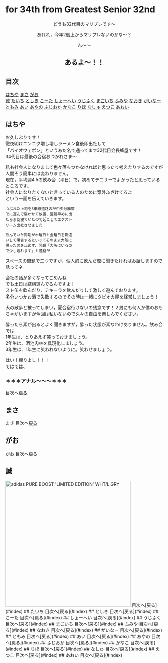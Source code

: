 # for 34th from Greatest Senior 32nd

<p align="center">
どうも32代目のマリプレです〜  
</p>
<p align="center">
あれれ，今年2個上からマリプレないのかな〜？  
</p>
<p align="center">
ん〜〜
</p>

## <p align="center">あるよ〜！！</p>


<a id="index"></a>
## 目次
  [はちや](#hachi)  [まさ](#masa) [がお](#gao)  
  [誠](#makoto) [たいち](#taichi) [としき](#toshiki) [こーた](#kota) [しょーへい](#shohei) [うじふく](#uji) [まごいち](#mago) [ふみや](#fumi) [なおき](#naoki) [がいなー](#gaina)  
  [ともみ](#tomomi) [あい](#ai) [あやの](#ayano) [ふじおか](#fuji) [かなこ](#kanako) [りほ](#riho) [なしゅ](nashu) [えつこ](#etsuko) [あおい](#aoi)


## <a id="hachi">はちや</a>  
  お久しぶりです！  
  徹夜明けニンニク増し増しラーメン食後即出社して  
  「バイオウェポン」というあだ名で通ってます32代目会長蜂屋です！  
  34代目は最後の合宿おつかれさま～  

  私も社会人になりまして色々落ちつかなければと思ったり考えたりするのですが  
  人間そう簡単には変わりません。  
  現在，平均週4.5の飲み会（平日）で，初めてテニサーでよかったと思っているところです。  
  社会人になりたくないと言っている人のために案外ふざけてるよ  
  という一面を伝えていきます。  
  ~~~
  つぶれた上司を3車線道路の卍中央分離帯
  卍に運んで寝かせて放置、翌朝早めに出
  たらまだ寝ていたので起こしてエクスト
  リーム出社させました
  ~~~
  ~~~
  飲んでいた同期が木曜日と金曜日を勘違
  いして帰省するといってそのまま大阪に
  帰ったのを止めず、翌朝「大阪にいるの
  で少し遅れます」と連絡卍
  ~~~
  スペースの問題で二つですが、個人的に飲んだ際に聞きたければお話しますので誘ってネ  

  会社の話が多くなってごめんね  
  でも土日は結構遊んでるんですよ！  
  スト缶を飲んだり、テキーラを飲んだりして激しく遊んでおります。  
  多分いつかお酒で失敗するのでその時は一緒にタピオカ屋を経営しましょう！  

  犬の散歩と被ってしまい，夏合宿行けないの残念です！２男にも何人か僕のおもちゃがいますが今回は私いないので久々の自由を楽しんでください。  

  酔ったら素が出るとよく聞きますが，酔った状態が素なわけありません。飲み会では  
  1年生は、とりあえず笑っておきましょう。  
  2年生は、酒池肉林を具現化しましょう。  
  3年生は、1年生に笑われないように。笑わせましょう。  

  はい！締りよし！！！  
  ではでは、
  ### ＊＊＊アナル～～～＊＊＊  
  目次へ[戻る](#index)  
## <a id="masa">まさ</a>  
  まさ
  目次へ[戻る](#index)  
## <a id="gao">がお</a>  
  がお
  目次へ[戻る](#index)  
## <a id="makoto">誠</a>  
  <img width="400" alt="adidas PURE BOOST 'LIMITED EDITION' WHT/L.GRY" src="https://drive.google.com/uc?export=view&id=1ZUbiHTE2aB7rDQIde936UHa3bNki7F4G">  
  目次へ[戻る](#index)  
## <a id="taichi">たいち</a>  
  目次へ[戻る](#index)  
## <a id="toshiki">としき</a>  
  目次へ[戻る](#index)  
## <a id="kota">こーた</a>  
  目次へ[戻る](#index)  
## <a id="shohei">しょーへい</a>  
  目次へ[戻る](#index)  
## <a id="uji">うじふく</a>  
  目次へ[戻る](#index)  
## <a id="mago">まごいち</a>  
  目次へ[戻る](#index)  
## <a id="fumi">ふみや</a>  
  目次へ[戻る](#index)  
## <a id="naoki">なおき</a>  
  目次へ[戻る](#index)  
## <a id="gaina">がいなー</a>  
  目次へ[戻る](#index)  
## <a id="tomomi">ともみ</a>  
  目次へ[戻る](#index)  
## <a id="ai">あい</a>  
  目次へ[戻る](#index)  
## <a id="ayano">あやの</a>  
  目次へ[戻る](#index)  
## <a id="fuji">ふじおか</a>  
  目次へ[戻る](#index)  
## <a id="kanako">かなこ</a>  
  目次へ[戻る](#index)  
## <a id="riho">りほ</a>  
  目次へ[戻る](#index)  
## <a id="nashu">なしゅ</a>  
  目次へ[戻る](#index)  
## <a id="etsuko">えつこ</a>  
  目次へ[戻る](#index)  
## <a id="aoi">あおい</a>  
  目次へ[戻る](#index)  
